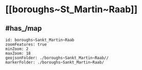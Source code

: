 # [[boroughs~St_Martin~Raab]]

## #has_/map  



```leaflet
id: boroughs~Sankt_Martin~Raab
zoomFeatures: true 
minZoom: 2 
maxZoom: 18
geojsonFolder: ./boroughs~Sankt_Martin~Raab//
markerFolder: ./boroughs~Sankt_Martin~Raab/
```

